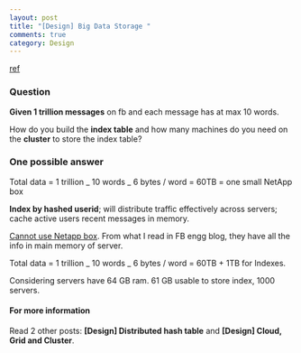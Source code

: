 ```yaml
---
layout: post
title: "[Design] Big Data Storage "
comments: true
category: Design
---
```


[ref](http://www.mitbbs.com/article/JobHunting/32580869_0.html)

### Question

**Given 1 trillion messages** on fb and each message has at max 10 words.

How do you build the **index table** and how many machines do you need on the **cluster** to store the index table?

### One possible answer

Total data = 1 trillion _ 10 words _ 6 bytes / word = 60TB = one small NetApp box

**Index by hashed userid**; will distribute traffic effectively across servers; cache active users recent messages in memory.

[Cannot use Netapp box](http://www.glassdoor.com/Interview/Given-a-set-of-n-jobs-with-start-time-end-time-cost-find-a-subset-so-that-no-2-jobs-overlap-and-the-cost-is-maximum-QTN_440168.htm). From what I read in FB engg blog, they have all the info in main memory of server.

Total data = 1 trillion _ 10 words _ 6 bytes / word = 60TB + 1TB for Indexes.

Considering servers have 64 GB ram. 61 GB usable to store index, 1000 servers.

#### For more information

Read 2 other posts: **[Design] Distributed hash table** and **[Design] Cloud, Grid and Cluster**.
